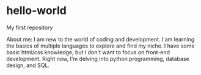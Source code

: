 # hello-world
My first repository

About me:
I am new to the world of coding and development. I am learning the basics of multiple languages to explore and find my niche. I have some basic html/css knowledge, but I don't want to focus on front-end development. Right now, I'm delving into python programming, database design, and SQL.
